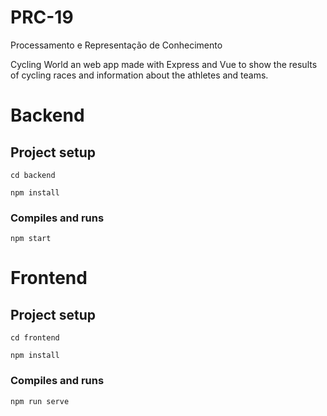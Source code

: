 # PRC-19
Processamento e Representação de Conhecimento

Cycling World an web app made with Express and Vue to show the results of cycling races and information about the athletes and teams.

# Backend

## Project setup
```
cd backend
```

```
npm install
```

### Compiles and runs
```
npm start
```

# Frontend

## Project setup
```
cd frontend
```

```
npm install
```

### Compiles and runs
```
npm run serve
```
